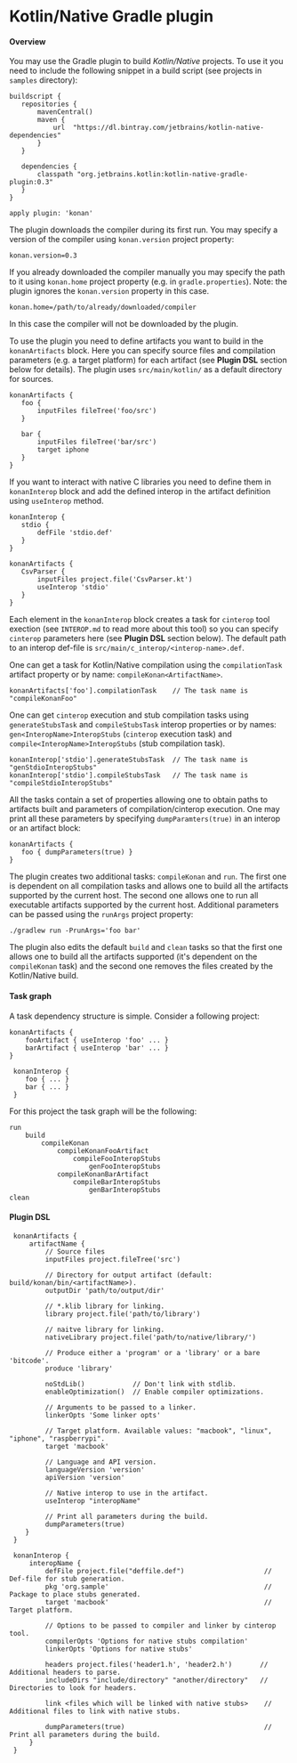 # Kotlin/Native Gradle plugin

#### Overview
You may use the Gradle plugin to build _Kotlin/Native_ projects. To use it you need to include the following snippet in
a build script (see projects in `samples` directory):

    buildscript {
       repositories {
           mavenCentral()
           maven {
               url  "https://dl.bintray.com/jetbrains/kotlin-native-dependencies"
           }
       }

       dependencies {
           classpath "org.jetbrains.kotlin:kotlin-native-gradle-plugin:0.3"
       }
    }

    apply plugin: 'konan'

The plugin downloads the compiler during its first run. You may specify a version of the compiler using `konan.version`
project property:

    konan.version=0.3

If you already downloaded the compiler manually you may specify the path to it using `konan.home` project property (e.g.
 in `gradle.properties`). Note: the plugin ignores the `konan.version` property in this case.

    konan.home=/path/to/already/downloaded/compiler

In this case the compiler will not be downloaded by the plugin.

To use the plugin you need to define artifacts you want to build in the `konanArtifacts` block. Here you can specify
source files and compilation parameters (e.g. a target platform) for each artifact (see **Plugin DSL** section below for
details). The plugin uses `src/main/kotlin/` as a default directory for sources.

    konanArtifacts {
       foo {
           inputFiles fileTree('foo/src')
       }

       bar {
           inputFiles fileTree('bar/src')
           target iphone
       }
    }

If you want to interact with native C libraries you need to define them in `konanInterop` block and add the defined
interop in the artifact definition using `useInterop` method.

    konanInterop {
       stdio {
           defFile 'stdio.def'
       }
    }

    konanArtifacts {
       CsvParser {
           inputFiles project.file('CsvParser.kt')
           useInterop 'stdio'
       }
    }

Each element in the `konanInterop` block creates a task for `cinterop` tool exection (see `INTEROP.md` to read more
about this tool) so you can specify `cinterop` parameters here (see **Plugin DSL** section below). The default path to
an interop def-file is `src/main/c_interop/<interop-name>.def`.

One can get a task for Kotlin/Native compilation using the `compilationTask` artifact property or by name:
`compileKonan<ArtifactName>`.

    konanArtifacts['foo'].compilationTask    // The task name is "compileKonanFoo"

One can get `cinterop` execution and stub compilation tasks using `generateStubsTask` and `compileStubsTask`
interop properties or by names: `gen<InteropName>InteropStubs` (`cinterop` execution task) and
`compile<InteropName>InteropStubs` (stub compilation task).

    konanInterop['stdio'].generateStubsTask  // The task name is "genStdioInteropStubs"
    konanInterop['stdio'].compileStubsTask   // The task name is "compileStdioInteropStubs"

All the tasks contain a set of properties allowing one to obtain paths to artifacts built and parameters of compilation/cinterop
execution. One may print all these parameters by specifying `dumpParamters(true)` in an interop or an artifact block:
    
    konanArtifacts {
       foo { dumpParameters(true) }
    }
    
The plugin creates two additional tasks: `compileKonan` and `run`. The first one is dependent on all compilation
tasks and allows one to build all the artifacts supported by the current host. The second one allows one to run all
executable artifacts supported by the current host. Additional parameters can be passed using the `runArgs` project
property:

    ./gradlew run -PrunArgs='foo bar'

The plugin also edits the default `build` and `clean` tasks so that the first one allows one to build all the artifacts
supported (it's dependent on the `compileKonan` task) and the second one removes the files created by the Kotlin/Native
build.

#### Task graph

A task dependency structure is simple. Consider a following project:

    konanArtifacts {
        fooArtifact { useInterop 'foo' ... }
        barArtifact { useInterop 'bar' ... }
    }
     
     konanInterop {
        foo { ... }
        bar { ... }
     }
     
For this project the task graph will be the following:

    run
        build
            compileKonan
                compileKonanFooArtifact
                    compileFooInteropStubs
                        genFooInteropStubs
                compileKonanBarArtifact
                    compileBarInteropStubs
                        genBarInteropStubs
    clean

#### Plugin DSL

     konanArtifacts {
         artifactName {
             // Source files
             inputFiles project.fileTree('src')

             // Directory for output artifact (default: build/konan/bin/<artifactName>).
             outputDir 'path/to/output/dir'

             // *.klib library for linking.
             library project.file('path/to/library')

             // naitve library for linking.
             nativeLibrary project.file('path/to/native/library/')

             // Produce either a 'program' or a 'library' or a bare 'bitcode'.
             produce 'library'     

             noStdLib()            // Don't link with stdlib.
             enableOptimization()  // Enable compiler optimizations.

             // Arguments to be passed to a linker.
             linkerOpts 'Some linker opts'

             // Target platform. Available values: "macbook", "linux", "iphone", "raspberrypi".
             target 'macbook'

             // Language and API version.
             languageVersion 'version'
             apiVersion 'version'

             // Native interop to use in the artifact.
             useInterop "interopName"
             
             // Print all parameters during the build.
             dumpParameters(true)
        }
     }

     konanInterop {
         interopName {
             defFile project.file("deffile.def")                    // Def-file for stub generation.
             pkg 'org.sample'                                       // Package to place stubs generated.
             target 'macbook'                                       // Target platform.

             // Options to be passed to compiler and linker by cinterop tool.
             compilerOpts 'Options for native stubs compilation'
             linkerOpts 'Options for native stubs'

             headers project.files('header1.h', 'header2.h')       // Additional headers to parse.
             includeDirs "include/directory" "another/directory"   // Directories to look for headers.

             link <files which will be linked with native stubs>    // Additional files to link with native stubs.
             
             dumpParameters(true)                                   // Print all parameters during the build.                       
         }
     }
